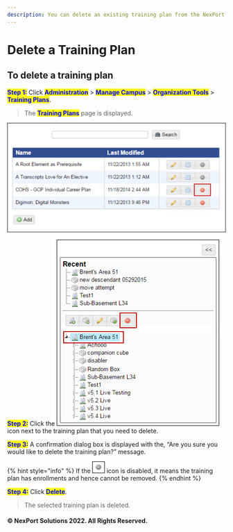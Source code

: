 ```yaml
---
description: You can delete an existing training plan from the NexPort Campus.
---
```


# Delete a Training Plan

## **To delete a training plan**

<mark style="color:blue;">**Step 1:**</mark> Click <mark style="color:blue;">**Administration**</mark> > <mark style="color:blue;">**Manage Campus**</mark> > <mark style="color:blue;">**Organization Tools**</mark> > <mark style="color:blue;">**Training Plans**</mark>.

> The <mark style="color:blue;">**Training Plans**</mark> page is displayed.

![](/.gitbook/assets/TrainingPlans_Delete_550x275.png)

<mark style="color:blue;">**Step 2:**</mark>  Click the ![](/.gitbook/assets/Delete.png) icon next to the training plan that you need to delete.

<mark style="color:blue;">**Step 3:**</mark>  A confirmation dialog box is displayed with the, “Are you sure you would like to delete the training plan?” message.

{% hint style="info" %}
If the ![](/.gitbook/assets/Delete_Disabled_29x27.png) icon is disabled, it means the training plan has enrollments and hence cannot be removed.
{% endhint %}

<mark style="color:blue;">**Step 4:**</mark> Click <mark style="color:blue;">**Delete**</mark>.

> The selected training plan is deleted.

#### © NexPort Solutions 2022. All Rights Reserved.
